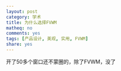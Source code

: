 ```yaml
---
layout: post
category: 学术
title: 为什么选择FVWM
matheq: no
comments: yes
tags: [产品设计, 美观, 实用, FVWM]
share: yes
---
```


开了50多个窗口还不蒙圈的，除了FVWM，没了

